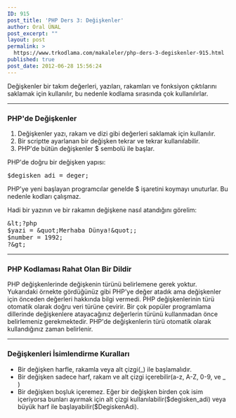 ```yaml
---
ID: 915
post_title: 'PHP Ders 3: Değişkenler'
author: Oral ÜNAL
post_excerpt: ""
layout: post
permalink: >
  https://www.trkodlama.com/makaleler/php-ders-3-degiskenler-915.html
published: true
post_date: 2012-06-28 15:56:24
---
```

Değişkenler bir takım değerleri, yazıları, rakamları ve fonksiyon çıktılarını saklamak için kullanılır, bu nedenle kodlama sırasında çok kullanılırlar.

<hr />

<h3>PHP'de Değişkenler</h3>
<ol>
	<li>Değişkenler yazı, rakam ve dizi gibi değerleri saklamak için kullanılır.</li>
	<li>Bir scriptte ayarlanan bir değişken tekrar ve tekrar kullanılabilir.</li>
	<li>PHP'de bütün değişkenler $ sembolü ile başlar.</li>
</ol>
PHP'de doğru bir değişken yapısı:

<pre class="lang:php decode:1 " >$degisken_adi = deger;</pre>

PHP'ye yeni başlayan programcılar genelde $ işaretini koymayı unuturlar. Bu nedenle kodları çalışmaz.

Hadi bir yazının ve bir rakamın değişkene nasıl atandığını görelim:

<pre class="lang:php decode:1 " >&amp;lt;?php
$yazi = &amp;quot;Merhaba D&uuml;nya!&amp;quot;;
$number = 1992;
?&amp;gt;</pre>

<hr />

<h3>PHP Kodlaması Rahat Olan Bir Dildir</h3>
PHP değişkenlerinde değişkenin türünü belirlemene gerek yoktur. Yukarıdaki örnekte gördüğünüz gibi PHP'ye değer atadık ama değişkenler için önceden değerleri hakkında bilgi vermedi. PHP değişkenlerinin türü otomatik olarak doğru veri türüne çevirir. Bir çok popüler programlama dillerinde değişkenlere atayacağınız değerlerin türünü kullanmadan önce belirlemeniz gerekmektedir. PHP'de değişkenlerin türü otomatik olarak kullandığınız zaman belirlenir.

<hr />

<h3>Değişkenleri İsimlendirme Kuralları</h3>
<ul>
	<li>Bir değişken harfle, rakamla veya alt çizgi(_) ile başlamalıdır.</li>
	<li>Bir değişken sadece harf, rakam ve alt çizgi içerebilir(a-z, A-Z, 0-9, ve _ )</li>
	<li>Bir değişken boşluk içeremez. Eğer bir değişken birden çok isim içeriyorsa bunları ayırmak için alt çizgi kullanılabilir($degisken_adi) veya büyük harf ile başlayabilir($DegiskenAdi).</li>
</ul>